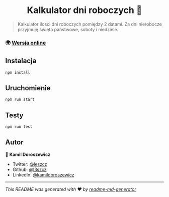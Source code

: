 <h1 align="center">Kalkulator dni roboczych 📅</h1>

> Kalkulator ilości dni roboczych pomiędzy 2 datami. Za dni nierobocze przyjmuję święta państwowe, soboty i niedziele.

### 🌍 [Wersja online](https://l3szcz.github.io/dni-robocze)

## Instalacja

```sh
npm install
```

## Uruchomienie

```sh
npm run start
```

## Testy

```sh
npm run test
```

## Autor

👤 **Kamil Doroszewicz**

- Twitter: [@leszcz](https://twitter.com/leszcz)
- Github: [@l3szcz](https://github.com/l3szcz)
- LinkedIn: [@kamildoroszewicz](https://linkedin.com/in/kamildoroszewicz)

---

_This README was generated with ❤️ by [readme-md-generator](https://github.com/kefranabg/readme-md-generator)_
